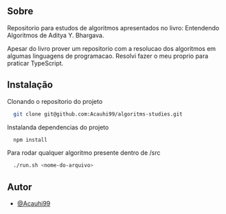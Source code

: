 ## Sobre

Repositorio para estudos de algoritmos apresentados no livro: Entendendo Algoritmos de Aditya Y. Bhargava.

Apesar do livro prover um repositorio com a resolucao dos algoritmos em algumas linguagens de programacao. Resolvi fazer o meu proprio para praticar TypeScript.

## Instalação

Clonando o repositorio do projeto

```bash
  git clone git@github.com:Acauhi99/algoritms-studies.git
```

Instalanda dependencias do projeto

```bash
  npm install
```

Para rodar qualquer algoritmo presente dentro de /src

```bash
  ./run.sh <nome-do-arquivo>
```

## Autor

- [@Acauhi99](https://github.com/Acauhi99)
